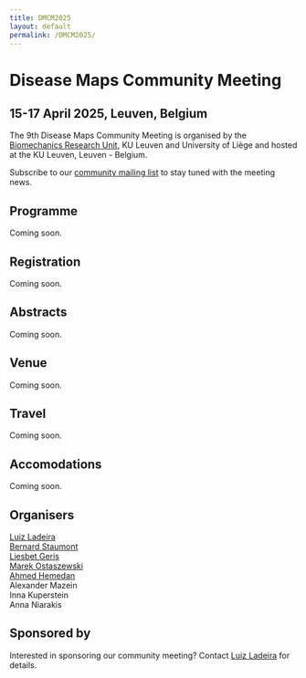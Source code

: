 ```yaml
---
title: DMCM2025
layout: default
permalink: /DMCM2025/
---
```



# Disease Maps Community Meeting
## 15-17 April 2025, Leuven, Belgium


The 9th Disease Maps Community Meeting is organised by the [Biomechanics Research Unit](https://www.biomech.ulg.ac.be/), KU Leuven and University of Liège and hosted at the KU Leuven, Leuven - Belgium.



Subscribe to our [community mailing list](https://disease-maps.org/contact/) to stay tuned with the meeting news.


## Programme

Coming soon.

## Registration

Coming soon.

## Abstracts

Coming soon.

## Venue

Coming soon.

## Travel

Coming soon.

## Accomodations

Coming soon.

## Organisers

<a href="mailto:lcladeira@uliege.be">Luiz Ladeira</a>  
<a href="mailto:b.staumont@uliege.be">Bernard Staumont</a>  
<a href="mailto:liesbet.geris@kuleuven.be">Liesbet Geris</a>  
<a href="mailto:marek.ostaszewski@uni.lu">Marek Ostaszewski</a>  
<a href="mailto:ahmed.hemedan@uni.lu">Ahmed Hemedan</a>  
Alexander Mazein  
Inna Kuperstein  
Anna Niarakis  

## Sponsored by

Interested in sponsoring our community meeting? Contact <a href="mailto:lcladeira@uliege.be">Luiz Ladeira</a> for details.
